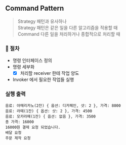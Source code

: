 ## Command Pattern
> Strategy 패턴과 유사하나 <br>
> Strategy 패턴은 같은 일을 다른 알고리즘을 적용할 때 <br> 
> Command 다른 일을 처리하거나 종합적으로 처리할 때

### 📍 절차
- 명령 인터페이스 정의
- 명령 세부화
    - [x] 처리할 receiver 한테 작업 양도
- Invoker 에서 필요한 작업들 실행

### 실행 출력
```
음료: 아메리카노(2잔) { 옵션: 디카페인, 샷: 2 }, 가격: 8000
음료: 라떼(1잔) { 옵션: 샷: 2 }, 가격: 4500
음료: 모카라뗴(1잔) { 옵션: 없음 }, 가격: 3500
총 가격: 16000
16000원 결제 요청 되었습니다.
배달 요청
주문 제작 요청
```    

